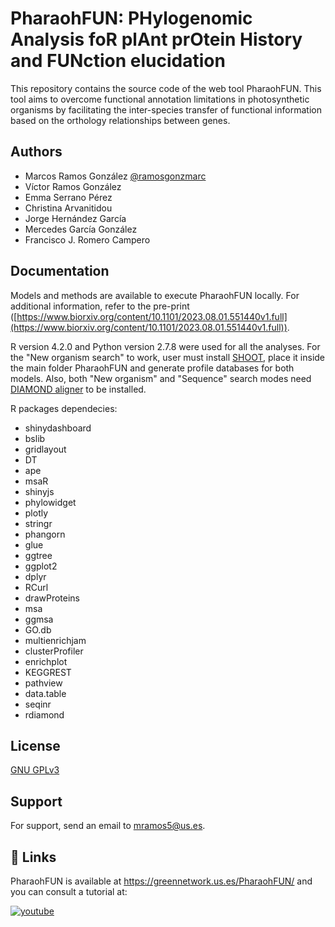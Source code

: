
# PharaohFUN: PHylogenomic Analysis foR plAnt prOtein History and FUNction elucidation

This repository contains the source code of the web tool PharaohFUN. This tool aims to overcome functional annotation limitations in photosynthetic organisms by facilitating the inter-species transfer of functional information based on the orthology relationships between genes. 


## Authors

- Marcos Ramos González [@ramosgonzmarc](https://www.github.com/ramosgonzmarc)
- Víctor Ramos González
- Emma Serrano Pérez
- Christina Arvanitidou
- Jorge Hernández García
- Mercedes García González
- Francisco J. Romero Campero


## Documentation
Models and methods are available to execute PharaohFUN locally. For additional information, refer to the pre-print ([https://www.biorxiv.org/content/10.1101/2023.08.01.551440v1.full](https://www.biorxiv.org/content/10.1101/2023.08.01.551440v1.full)). 

R version 4.2.0 and Python version 2.7.8 were used for all the analyses. For the "New organism search" to work, user must install [SHOOT](https://github.com/davidemms/SHOOT), place it inside the main folder PharaohFUN and generate profile databases for both models. Also, both "New organism" and "Sequence" search modes need [DIAMOND aligner](https://github.com/bbuchfink/diamond) to be installed.

R packages dependecies:
- shinydashboard
- bslib
- gridlayout
- DT
- ape
- msaR
- shinyjs
- phylowidget
- plotly
- stringr
- phangorn
- glue
- ggtree
- ggplot2
- dplyr
- RCurl
- drawProteins
- msa
- ggmsa
- GO.db
- multienrichjam
- clusterProfiler
- enrichplot
- KEGGREST
- pathview
- data.table
- seqinr
- rdiamond


## License

[GNU GPLv3](https://choosealicense.com/licenses/gpl-3.0/#)


## Support

For support, send an email to mramos5@us.es.
## 🔗 Links
PharaohFUN is available at https://greennetwork.us.es/PharaohFUN/ and you can consult a tutorial at:

[![youtube](https://img.shields.io/youtube/channel/views/UCRBDDVQHHisLcZtLPlYvmow)](https://www.youtube.com/watch?v=DlU7JuBW7Pk)
